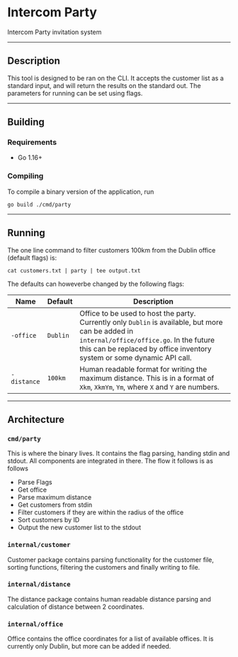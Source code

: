# Intercom Party

Intercom Party invitation system

---

## Description

This tool is designed to be ran on the CLI. It accepts the customer list as a
standard input, and will return the results on the standard out. The parameters
for running can be set using flags.

---

## Building

### Requirements

- Go 1.16+

### Compiling

To compile a binary version of the application, run

```shell
go build ./cmd/party
```

---

## Running

The one line command to filter customers 100km from the Dublin office (default
flags) is:

```shell
cat customers.txt | party | tee output.txt
```

The defaults can howeverbe changed by the following flags:

| Name        | Default   | Description |
| ----------- | --------- | ----------- |
| `-office`   | `Dublin`  | Office to be used to host the party. Currently only `Dublin` is available, but more can be added in `internal/office/office.go`. In the future this can be replaced by office inventory system or some dynamic API call.
| `-distance` | `100km` | Human readable format for writing the maximum distance. This is in a format of `Xkm`, `XkmYm`, `Ym`, where `X` and `Y` are numbers.


---

## Architecture

### `cmd/party`

This is where the binary lives. It contains the flag parsing, handing stdin and
stdout. All components are integrated in there. The flow it follows is as follows

- Parse Flags
- Get office
- Parse maximum distance
- Get customers from stdin
- Filter customers if they are within the radius of the office
- Sort customers by ID
- Output the new customer list to the stdout

### `internal/customer`

Customer package contains parsing functionality for the customer file, sorting
functions, filtering the customers and finally writing to file.

### `internal/distance`

The distance package contains human readable distance parsing and calculation
of distance between 2 coordinates.

### `internal/office`

Office contains the office coordinates for a list of available offices. It is
currently only Dublin, but more can be added if needed.
